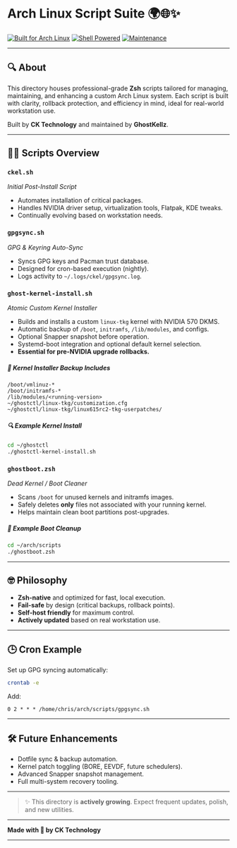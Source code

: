 # Arch Linux Script Suite 🌍🌐✨

[![Built for Arch Linux](https://img.shields.io/badge/Built%20for-Arch%20Linux-1793D1?logo=arch-linux&logoColor=white)](https://archlinux.org) 
[![Shell Powered](https://img.shields.io/badge/Powered%20By-Zsh-6A5ACD?logo=gnu-bash&logoColor=white)](https://zsh.org)
[![Maintenance](https://img.shields.io/badge/Status-Actively%20Maintained-brightgreen)]()

---

## 🔍 About

This directory houses professional-grade **Zsh** scripts tailored for managing, maintaining, and enhancing a custom Arch Linux system. Each script is built with clarity, rollback protection, and efficiency in mind, ideal for real-world workstation use.

Built by **CK Technology** and maintained by **GhostKellz**.

---

## 👨‍💻 Scripts Overview

### `ckel.sh`
_Initial Post-Install Script_
- Automates installation of critical packages.
- Handles NVIDIA driver setup, virtualization tools, Flatpak, KDE tweaks.
- Continually evolving based on workstation needs.

### `gpgsync.sh`
_GPG & Keyring Auto-Sync_
- Syncs GPG keys and Pacman trust database.
- Designed for cron-based execution (nightly).
- Logs activity to `~/.logs/ckel/gpgsync.log`.

### `ghost-kernel-install.sh`
_Atomic Custom Kernel Installer_
- Builds and installs a custom `linux-tkg` kernel with NVIDIA 570 DKMS.
- Automatic backup of `/boot`, `initramfs`, `/lib/modules`, and configs.
- Optional Snapper snapshot before operation.
- Systemd-boot integration and optional default kernel selection.
- **Essential for pre-NVIDIA upgrade rollbacks.**

##### 🧬 Kernel Installer Backup Includes
```
/boot/vmlinuz-*
/boot/initramfs-*
/lib/modules/<running-version>
~/ghostctl/linux-tkg/customization.cfg
~/ghostctl/linux-tkg/linux615rc2-tkg-userpatches/
```

##### 🔍 Example Kernel Install
```bash
cd ~/ghostctl
./ghostctl-kernel-install.sh
```

### `ghostboot.zsh`
_Dead Kernel / Boot Cleaner_
- Scans `/boot` for unused kernels and initramfs images.
- Safely deletes **only** files not associated with your running kernel.
- Helps maintain clean boot partitions post-upgrades.

##### 🧹 Example Boot Cleanup
```bash
cd ~/arch/scripts
./ghostboot.zsh
```

---

## 🤓 Philosophy
- **Zsh-native** and optimized for fast, local execution.
- **Fail-safe** by design (critical backups, rollback points).
- **Self-host friendly** for maximum control.
- **Actively updated** based on real workstation use.

---

## 🕒 Cron Example
Set up GPG syncing automatically:
```bash
crontab -e
```
Add:
```cron
0 2 * * * /home/chris/arch/scripts/gpgsync.sh
```

---

## 🛠️ Future Enhancements
- Dotfile sync & backup automation.
- Kernel patch toggling (BORE, EEVDF, future schedulers).
- Advanced Snapper snapshot management.
- Full multi-system recovery tooling.

---

> ✨ This directory is **actively growing**. Expect frequent updates, polish, and new utilities.

---

**Made with 💛 by CK Technology**

---
